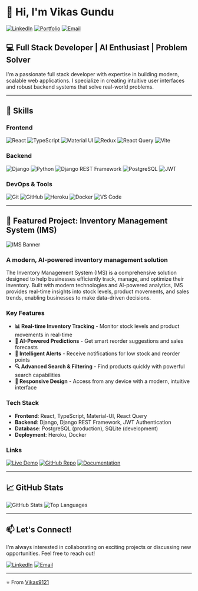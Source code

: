 # 👋 Hi, I'm Vikas Gundu

[![LinkedIn](https://img.shields.io/badge/LinkedIn-Connect-blue?style=for-the-badge&logo=linkedin)](https://linkedin.com/in/vikas-gunduvikas)
[![Portfolio](https://img.shields.io/badge/Portfolio-Visit-brightgreen?style=for-the-badge&logo=react)](https://vikas-portfolio.com)
[![Email](https://img.shields.io/badge/Email-Contact-red?style=for-the-badge&logo=gmail)](mailto:vikkasmanitejh@gmail.com)

## 💻 Full Stack Developer | AI Enthusiast | Problem Solver

I'm a passionate full stack developer with expertise in building modern, scalable web applications. I specialize in creating intuitive user interfaces and robust backend systems that solve real-world problems.

---

## 🚀 Skills

### Frontend
![React](https://img.shields.io/badge/React-61DAFB?style=for-the-badge&logo=react&logoColor=black)
![TypeScript](https://img.shields.io/badge/TypeScript-3178C6?style=for-the-badge&logo=typescript&logoColor=white)
![Material UI](https://img.shields.io/badge/Material_UI-0081CB?style=for-the-badge&logo=material-ui&logoColor=white)
![Redux](https://img.shields.io/badge/Redux-764ABC?style=for-the-badge&logo=redux&logoColor=white)
![React Query](https://img.shields.io/badge/React_Query-FF4154?style=for-the-badge&logo=react-query&logoColor=white)
![Vite](https://img.shields.io/badge/Vite-646CFF?style=for-the-badge&logo=vite&logoColor=white)

### Backend
![Django](https://img.shields.io/badge/Django-092E20?style=for-the-badge&logo=django&logoColor=white)
![Python](https://img.shields.io/badge/Python-3776AB?style=for-the-badge&logo=python&logoColor=white)
![Django REST Framework](https://img.shields.io/badge/DRF-092E20?style=for-the-badge&logo=django&logoColor=white)
![PostgreSQL](https://img.shields.io/badge/PostgreSQL-336791?style=for-the-badge&logo=postgresql&logoColor=white)
![JWT](https://img.shields.io/badge/JWT-000000?style=for-the-badge&logo=json-web-tokens&logoColor=white)

### DevOps & Tools
![Git](https://img.shields.io/badge/Git-F05032?style=for-the-badge&logo=git&logoColor=white)
![GitHub](https://img.shields.io/badge/GitHub-181717?style=for-the-badge&logo=github&logoColor=white)
![Heroku](https://img.shields.io/badge/Heroku-430098?style=for-the-badge&logo=heroku&logoColor=white)
![Docker](https://img.shields.io/badge/Docker-2496ED?style=for-the-badge&logo=docker&logoColor=white)
![VS Code](https://img.shields.io/badge/VS_Code-007ACC?style=for-the-badge&logo=visual-studio-code&logoColor=white)

---

## 🌟 Featured Project: Inventory Management System (IMS)

![IMS Banner](https://raw.githubusercontent.com/Vikas9121/IMS/master/frontend/public/logo.png)

### A modern, AI-powered inventory management solution

The Inventory Management System (IMS) is a comprehensive solution designed to help businesses efficiently track, manage, and optimize their inventory. Built with modern technologies and AI-powered analytics, IMS provides real-time insights into stock levels, product movements, and sales trends, enabling businesses to make data-driven decisions.

### Key Features

- **📊 Real-time Inventory Tracking** - Monitor stock levels and product movements in real-time
- **🤖 AI-Powered Predictions** - Get smart reorder suggestions and sales forecasts
- **🔔 Intelligent Alerts** - Receive notifications for low stock and reorder points
- **🔍 Advanced Search & Filtering** - Find products quickly with powerful search capabilities
- **📱 Responsive Design** - Access from any device with a modern, intuitive interface

### Tech Stack

- **Frontend**: React, TypeScript, Material-UI, React Query
- **Backend**: Django, Django REST Framework, JWT Authentication
- **Database**: PostgreSQL (production), SQLite (development)
- **Deployment**: Heroku, Docker

### Links

[![Live Demo](https://img.shields.io/badge/Live_Demo-Visit_Site-blue?style=for-the-badge)](https://ims-dashboard.com)
[![GitHub Repo](https://img.shields.io/badge/GitHub-View_Code-green?style=for-the-badge&logo=github)](https://github.com/Vikas9121/IMS)
[![Documentation](https://img.shields.io/badge/Docs-Read_More-orange?style=for-the-badge)](https://github.com/Vikas9121/IMS#readme)

---

## 📈 GitHub Stats

![GitHub Stats](https://github-readme-stats.vercel.app/api?username=Vikas9121&show_icons=true&theme=radical)
![Top Languages](https://github-readme-stats.vercel.app/api/top-langs/?username=Vikas9121&layout=compact&theme=radical)

---

## 📫 Let's Connect!

I'm always interested in collaborating on exciting projects or discussing new opportunities. Feel free to reach out!

[![LinkedIn](https://img.shields.io/badge/LinkedIn-Connect-blue?style=for-the-badge&logo=linkedin)](https://linkedin.com/in/vikas-gunduvikas)
[![Email](https://img.shields.io/badge/Email-Contact-red?style=for-the-badge&logo=gmail)](mailto:vikkasmanitejh@gmail.com)

---

⭐️ From [Vikas9121](https://github.com/Vikas9121) 
